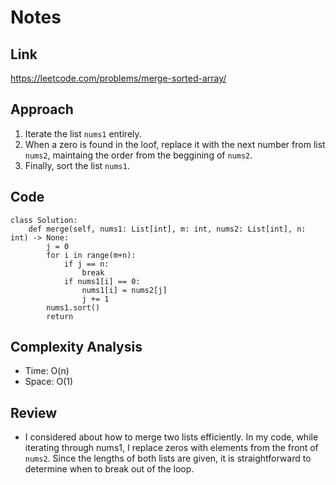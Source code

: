 # Notes

## Link
https://leetcode.com/problems/merge-sorted-array/

## Approach
1. Iterate the list `nums1` entirely.
2. When a zero is found in the loof, replace it with the next number from list `nums2`, maintaing the order from the beggining of `nums2`.
3. Finally, sort the list `nums1`.

## Code
```
class Solution:
    def merge(self, nums1: List[int], m: int, nums2: List[int], n: int) -> None:
        j = 0
        for i in range(m+n):
            if j == n:
                break
            if nums1[i] == 0:
                nums1[i] = nums2[j]
                j += 1
        nums1.sort()
        return
```

## Complexity Analysis
- Time: O(n)
- Space: O(1)

## Review
- I considered about how to merge two lists efficiently. In my code, while iterating through nums1, I replace zeros with elements from the front of `nums2`. Since the lengths of both lists are given, it is straightforward to determine when to break out of the loop.